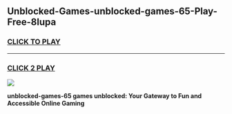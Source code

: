 
## Unblocked-Games-unblocked-games-65-Play-Free-8lupa
<h3>
<a href="https://premium76.site?title=unblocked-games-65&ref=21A">CLICK TO PLAY</a></h3>
<hr>

<h3>
<a href="https://premium76.site?title=unblocked-games-65&ref=21A">CLICK 2 PLAY</a>
  
</h3>

<a href="https://premium76.site?title=unblocked-games-65&ref=21A"><img src="https://clearcache.store/games.png"></a>


**unblocked-games-65 games unblocked: Your Gateway to Fun and Accessible Online Gaming**
